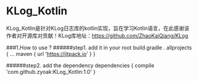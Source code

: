 # KLog_Kotlin
KLog_Kotlin是针对KLog日志库的kotlin实现，旨在学习Kotlin语言，在此感谢该作者对开源库对贡献！KLog库地址：https://github.com/ZhaoKaiQiang/KLog

###1.How to use ?
######step1. add it in your root build.gradle .
		allprojects {
			...
			maven { url 'https://jitpack.io' }
		}

######step2. add the dependency
       dependencies {
            compile 'com.github.zyoak:KLog_Kotlin:1.0'
       }
